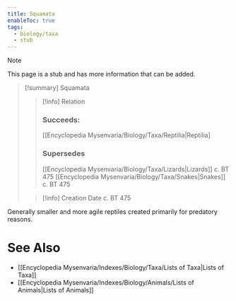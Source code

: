 ```yaml
---
title: Squamata
enableToc: true
tags:
  - biology/taxa
  - stub
---
```


> [!note]
> This page is a stub and has more information that can be added.

> [!summary] Squamata
> > [!info] Relation
> > ### Succeeds:
> > [[Encyclopedia Mysenvaria/Biology/Taxa/Reptilia|Reptilia]
> > ### Supersedes 
> > [[Encyclopedia Mysenvaria/Biology/Taxa/Lizards|Lizards]] c. BT 475
> > [[Encyclopedia Mysenvaria/Biology/Taxa/Snakes|Snakes]] c. BT 475
>
> > [!info] Creation Date
> > c. BT 475

Generally smaller and more agile reptiles created primarily for predatory reasons.

# See Also
- [[Encyclopedia Mysenvaria/Indexes/Biology/Taxa/Lists of Taxa|Lists of Taxa]]
- [[Encyclopedia Mysenvaria/Indexes/Biology/Animals/Lists of Animals|Lists of Animals]]
